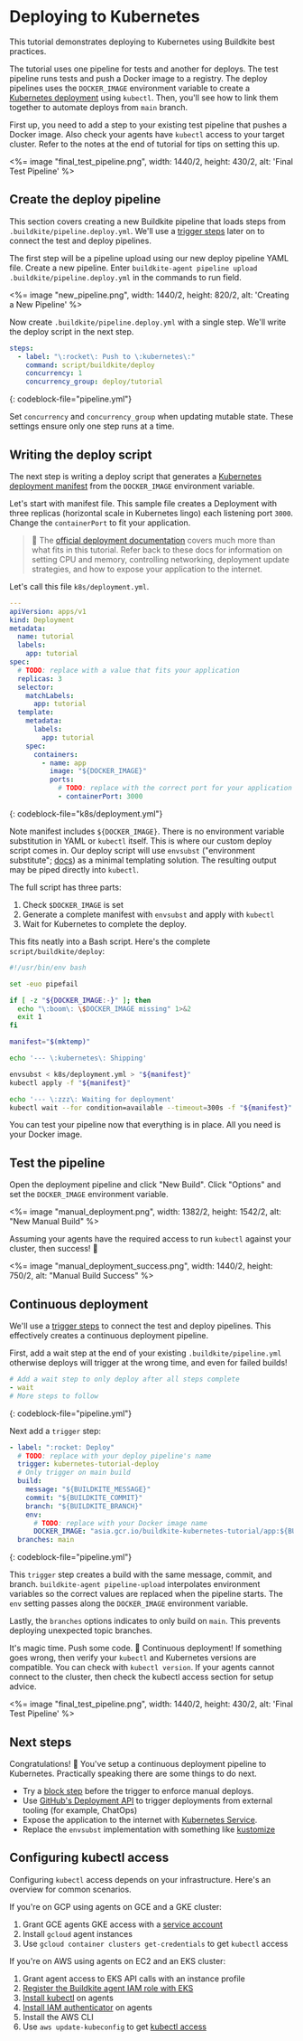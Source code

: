 # Deploying to Kubernetes

This tutorial demonstrates deploying to Kubernetes using Buildkite best
practices.

The tutorial uses one pipeline for tests and another for deploys.
The test pipeline runs tests and push a Docker image to a registry. The deploy
pipelines uses the `DOCKER_IMAGE` environment variable to create a [Kubernetes
deployment][k8s_deployment] using `kubectl`. Then, you'll see how to link them
together to automate deploys from `main` branch.

First up, you need to add a step to your existing test pipeline that pushes a
Docker image. Also check your agents have `kubectl` access to your target
cluster. Refer to the notes at the end of tutorial for tips on setting this
up.

<%= image "final_test_pipeline.png", width: 1440/2, height: 430/2, alt: 'Final Test Pipeline' %>

## Create the deploy pipeline

This section covers creating a new Buildkite pipeline that loads steps from
`.buildkite/pipeline.deploy.yml`. We'll use a [trigger
steps](https://buildkite.com/docs/pipelines/trigger-step) later on to connect
the test and deploy pipelines.

The first step will be a pipeline upload using our new deploy pipeline YAML
file. Create a new pipeline. Enter `buildkite-agent pipeline upload
.buildkite/pipeline.deploy.yml` in the commands to run field.

<%= image "new_pipeline.png", width: 1440/2, height: 820/2, alt: 'Creating a New Pipeline' %>

Now create `.buildkite/pipeline.deploy.yml` with a single step. We'll write the
deploy script in the next step.

```yml
steps:
  - label: "\:rocket\: Push to \:kubernetes\:"
    command: script/buildkite/deploy
    concurrency: 1
    concurrency_group: deploy/tutorial
```

{: codeblock-file="pipeline.yml"}

Set `concurrency` and `concurrency_group` when updating mutable state. These
settings ensure only one step runs at a time.

## Writing the deploy script

The next step is writing a deploy script that generates a [Kubernetes deployment
manifest][k8s_deployment] from the `DOCKER_IMAGE` environment variable.

Let's start with manifest file. This sample file creates a Deployment with
three replicas (horizontal scale in Kubernetes lingo) each listening port
`3000`. Change the `containerPort` to fit your application.

> 📘
> The <a href="https://kubernetes.io/docs/concepts/workloads/controllers/deployment/">official deployment documentation</a> covers much more than what fits in this tutorial. Refer back to these docs for information on setting CPU and memory, controlling networking, deployment update strategies, and how to expose your application to the internet.

Let's call this file `k8s/deployment.yml`.

```yml
---
apiVersion: apps/v1
kind: Deployment
metadata:
  name: tutorial
  labels:
    app: tutorial
spec:
  # TODO: replace with a value that fits your application
  replicas: 3
  selector:
    matchLabels:
      app: tutorial
  template:
    metadata:
      labels:
        app: tutorial
    spec:
      containers:
        - name: app
          image: "${DOCKER_IMAGE}"
          ports:
            # TODO: replace with the correct port for your application
            - containerPort: 3000
```

{: codeblock-file="k8s/deployment.yml"}

Note manifest includes `${DOCKER_IMAGE}`. There is no environment variable
substitution in YAML or `kubectl` itself. This is where our custom deploy script
comes in. Our deploy script will use `envsubst` ("environment substitute";
[docs](https://linux.die.net/man/1/envsubst)) as a minimal templating solution.
The resulting output may be piped directly into `kubectl`.

The full script has three parts:

1. Check `$DOCKER_IMAGE` is set
2. Generate a complete manifest with `envsubst` and apply with `kubectl`
3. Wait for Kubernetes to complete the deploy.

This fits neatly into a Bash script. Here's the complete `script/buildkite/deploy`:

```bash
#!/usr/bin/env bash

set -euo pipefail

if [ -z "${DOCKER_IMAGE:-}" ]; then
  echo "\:boom\: \$DOCKER_IMAGE missing" 1>&2
  exit 1
fi

manifest="$(mktemp)"

echo '--- \:kubernetes\: Shipping'

envsubst < k8s/deployment.yml > "${manifest}"
kubectl apply -f "${manifest}"

echo '--- \:zzz\: Waiting for deployment'
kubectl wait --for condition=available --timeout=300s -f "${manifest}"
```

You can test your pipeline now that everything is in place. All you need is your
Docker image.

## Test the pipeline

Open the deployment pipeline and click "New Build". Click "Options" and set the
`DOCKER_IMAGE` environment variable.

<%= image "manual_deployment.png", width: 1382/2, height: 1542/2, alt: "New Manual Build" %>

Assuming your agents have the required access to run `kubectl` against your cluster, then success! :tada:

<%= image "manual_deployment_success.png", width: 1440/2, height: 750/2, alt: "Manual Build Success" %>

## Continuous deployment

We'll use a [trigger steps](https://buildkite.com/docs/pipelines/trigger-step)
to connect the test and deploy pipelines. This effectively creates a continuous
deployment pipeline.

First, add a wait step at the end of your existing `.buildkite/pipeline.yml`
otherwise deploys will trigger at the wrong time, and even for failed builds!

```yml
# Add a wait step to only deploy after all steps complete
- wait
# More steps to follow
```

{: codeblock-file="pipeline.yml"}

Next add a `trigger` step:

```yml
- label: ":rocket: Deploy"
  # TODO: replace with your deploy pipeline's name
  trigger: kubernetes-tutorial-deploy
  # Only trigger on main build
  build:
    message: "${BUILDKITE_MESSAGE}"
    commit: "${BUILDKITE_COMMIT}"
    branch: "${BUILDKITE_BRANCH}"
    env:
      # TODO: replace with your Docker image name
      DOCKER_IMAGE: "asia.gcr.io/buildkite-kubernetes-tutorial/app:${BUILDKITE_BUILD_NUMBER}"
  branches: main
```

{: codeblock-file="pipeline.yml"}

This `trigger` step creates a build with the same message, commit, and branch.
`buildkite-agent pipeline-upload` interpolates environment variables so the
correct values are replaced when the pipeline starts. The `env` setting passes
along the `DOCKER_IMAGE` environment variable.

Lastly, the `branches` options indicates to only build on `main`. This
prevents deploying unexpected topic branches.

It's magic time. Push some code. :tada: Continuous deployment! If something
goes wrong, then verify your `kubectl` and Kubernetes versions are compatible.
You can check with `kubectl version`. If your agents cannot connect to the
cluster, then check the kubectl access section for setup advice.

<%= image "final_test_pipeline.png", width: 1440/2, height: 430/2, alt: 'Final Test Pipeline' %>

## Next steps

Congratulations! :tada: You've setup a continuous deployment pipeline to
Kubernetes. Practically speaking there are some things to do next.

- Try a [block step](https://buildkite.com/docs/pipelines/block-step) before the
  trigger to enforce manual deploys.
- Use [GitHub's Deployment API](https://buildkite.com/blog/github-deployments)
  to trigger deployments from external tooling (for example, ChatOps)
- Expose the application to the internet with [Kubernetes
  Service](https://kubernetes.io/docs/concepts/services-networking/service/).
- Replace the `envsubst` implementation with something like [kustomize](https://kustomize.io/)

## Configuring kubectl access

Configuring `kubectl` access depends on your infrastructure. Here's an overview
for common scenarios.

If you're on GCP using agents on GCE and a GKE cluster:

1. Grant GCE agents GKE access with a [service account](https://cloud.google.com/compute/docs/access/service-accounts)
2. Install `gcloud` agent instances
3. Use `gcloud container clusters get-credentials` to get `kubectl` access

If you're on AWS using agents on EC2 and an EKS cluster:

1. Grant agent access to EKS API calls with an instance profile
2. [Register the Buildkite agent IAM role with EKS](https://docs.aws.amazon.com/eks/latest/userguide/add-user-role.html)
3. [Install kubectl](https://docs.aws.amazon.com/eks/latest/userguide/install-kubectl.html) on agents
4. [Install IAM authenticator](https://docs.aws.amazon.com/eks/latest/userguide/install-aws-iam-authenticator.html) on agents
5. Install the AWS CLI
6. Use `aws update-kubeconfig` to get [kubectl access](https://docs.aws.amazon.com/eks/latest/userguide/create-kubeconfig.html)

[pipelines]: https://buildkite.com/docs/pipelines
[k8s_deployment]: https://kubernetes.io/docs/concepts/workloads/controllers/deployment/
